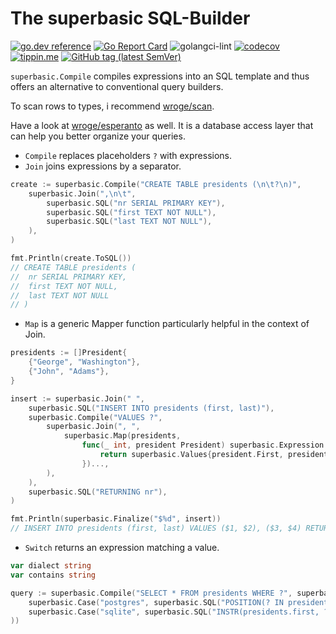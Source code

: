 # The superbasic SQL-Builder

[![go.dev reference](https://img.shields.io/badge/go.dev-reference-007d9c?logo=go&logoColor=white)](https://pkg.go.dev/github.com/wroge/superbasic)
[![Go Report Card](https://goreportcard.com/badge/github.com/wroge/superbasic)](https://goreportcard.com/report/github.com/wroge/superbasic)
![golangci-lint](https://github.com/wroge/superbasic/workflows/golangci-lint/badge.svg)
[![codecov](https://codecov.io/gh/wroge/superbasic/branch/main/graph/badge.svg?token=SBSedMOGHR)](https://codecov.io/gh/wroge/superbasic)
[![tippin.me](https://badgen.net/badge/%E2%9A%A1%EF%B8%8Ftippin.me/@_wroge/F0918E)](https://tippin.me/@_wroge)
[![GitHub tag (latest SemVer)](https://img.shields.io/github/tag/wroge/superbasic.svg?style=social)](https://github.com/wroge/superbasic/tags)

```superbasic.Compile``` compiles expressions into an SQL template and thus offers an alternative to conventional query builders.

To scan rows to types, i recommend [wroge/scan](https://github.com/wroge/scan).

Have a look at [wroge/esperanto](https://github.com/wroge/esperanto) as well. It is a database access layer that can help you better organize your queries.

- ```Compile``` replaces placeholders ```?``` with expressions.
- ```Join``` joins expressions by a separator.

```go
create := superbasic.Compile("CREATE TABLE presidents (\n\t?\n)",
	superbasic.Join(",\n\t",
		superbasic.SQL("nr SERIAL PRIMARY KEY"),
		superbasic.SQL("first TEXT NOT NULL"),
		superbasic.SQL("last TEXT NOT NULL"),
	),
)

fmt.Println(create.ToSQL())
// CREATE TABLE presidents (
//	nr SERIAL PRIMARY KEY,
//	first TEXT NOT NULL,
//	last TEXT NOT NULL
// )
```

- ```Map``` is a generic Mapper function particularly helpful in the context of Join.

```go
presidents := []President{
	{"George", "Washington"},
	{"John", "Adams"},
}

insert := superbasic.Join(" ",
	superbasic.SQL("INSERT INTO presidents (first, last)"),
	superbasic.Compile("VALUES ?",
		superbasic.Join(", ",
			superbasic.Map(presidents,
				func(_ int, president President) superbasic.Expression {
					return superbasic.Values{president.First, president.Last}
				})...,
		),
	),
	superbasic.SQL("RETURNING nr"),
)

fmt.Println(superbasic.Finalize("$%d", insert))
// INSERT INTO presidents (first, last) VALUES ($1, $2), ($3, $4) RETURNING nr [George Washington John Adams]
```

- ```Switch``` returns an expression matching a value.

```go
var dialect string
var contains string

query := superbasic.Compile("SELECT * FROM presidents WHERE ?", superbasic.Switch(dialect,
	superbasic.Case("postgres", superbasic.SQL("POSITION(? IN presidents.first) > 0", contains)),
	superbasic.Case("sqlite", superbasic.SQL("INSTR(presidents.first, ?) > 0", contains)),
))
```

